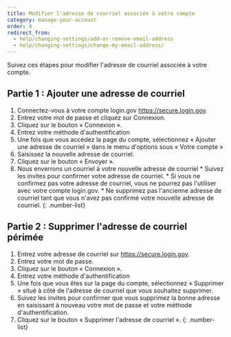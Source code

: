 ```yaml
---
title: Modifier l'adresse de courriel associée à votre compte
category: manage-your-account
order: 4
redirect_from:
  - help/changing-settings/add-or-remove-email-address
  - help/changing-settings/change-my-email-address/
---
```


  Suivez ces étapes pour modifier l'adresse de courriel associée à votre compte.

## Partie 1 : Ajouter une adresse de courriel
  1. Connectez-vous à votre compte login.gov <https://secure.login.gov>.
  1. Entrez votre mot de passe et cliquez sur Connexion.
  1. Cliquez sur le bouton « Connexion ».
  1. Entrez votre méthode d'authentification
  1. Une fois que vous accédez la page du compte, sélectionnez « Ajouter une adresse de courriel » dans le menu d'options sous « Votre compte »
  1. Saisissez la nouvelle adresse de courriel.
  1. Cliquez sur le bouton « Envoyer ».
  1. Nous enverrons un courriel à votre nouvelle adresse de courriel
    * Suivez les invites pour confirmer votre adresse de courriel.
    * Si vous ne confirmez pas votre adresse de courriel, vous ne pourrez pas l'utiliser avec votre compte login.gov.
    * Ne supprimez pas l'ancienne adresse de courriel tant que vous n'avez pas confirmé votre nouvelle adresse de courriel.
  {: .number-list}

## Partie 2 : Supprimer l'adresse de courriel périmée
  1. Entrez votre adresse de courriel sur <https://secure.login.gov>.
  1. Entrez votre mot de passe.
  1. Cliquez sur le bouton « Connexion ».
  1. Entrez votre méthode d'authentification
  1. Une fois que vous êtes sur la page du compte, sélectionnez « Supprimer » situé à côté de l'adresse de courriel que vous souhaitez supprimer.
  1. Suivez les invites pour confirmer que vous supprimez la bonne adresse en saisissant à nouveau votre mot de passe et votre méthode d'authentification.
  1. Cliquez sur le bouton « Supprimer l'adresse de courriel ».
  {: .number-list}
